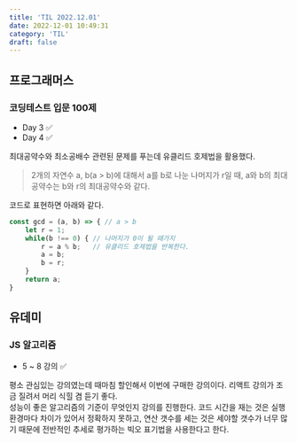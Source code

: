 ```yaml
---
title: 'TIL 2022.12.01'
date: 2022-12-01 10:49:31
category: 'TIL'
draft: false
---
```

## 프로그래머스
### 코딩테스트 입문 100제
- Day 3 ✅
- Day 4 ✅

최대공약수와 최소공배수 관련된 문제를 푸는데 유클리드 호제법을 활용했다.
>2개의 자연수 a, b(a > b)에 대해서 a를 b로 나눈 나머지가 r일 때, a와 b의 최대공약수는 b와 r의 최대공약수와 같다.

코드로 표현하면 아래와 같다.
``` javascript
const gcd = (a, b) => { // a > b
    let r = 1;
    while(b !== 0) { // 나머지가 0이 될 때가지
        r = a % b;   // 유클리드 호제법을 반복한다.
        a = b;
        b = r;
    }
    return a;
}
```
## 유데미
### JS 알고리즘
- 5 ~ 8 강의 ✅

평소 관심있는 강의였는데 때마침 할인해서 이번에 구매한 강의이다. 리액트 강의가 조금 질려서 머리 식힐 겸 듣기 좋다.  
성능이 좋은 알고리즘의 기준이 무엇인지 강의를 진행한다. 코드 시간을 재는 것은 실행 환경마다 차이가 있어서 정확하지 못하고, 연산 갯수를 세는 것은 세야할 갯수가 너무 많기 때문에 전반적인 추세로 평가하는 빅오 표기법을 사용한다고 한다.